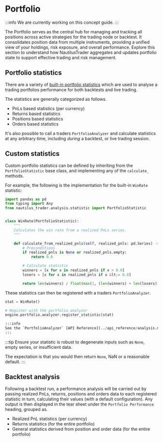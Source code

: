 # Portfolio

:::info
We are currently working on this concept guide.
:::

The Portfolio serves as the central hub for managing and tracking all positions across active strategies for the trading node or backtest.
It consolidates position data from multiple instruments, providing a unified view of your holdings, risk exposure, and overall performance.
Explore this section to understand how NautilusTrader aggregates and updates portfolio state to support effective trading and risk management.

## Portfolio statistics

There are a variety of [built-in portfolio statistics](https://github.com/nautechsystems/nautilus_trader/tree/develop/nautilus_trader/analysis/statistics)
which are used to analyse a trading portfolios performance for both backtests and live trading.

The statistics are generally categorized as follows.

- PnLs based statistics (per currency)
- Returns based statistics
- Positions based statistics
- Orders based statistics

It's also possible to call a traders `PortfolioAnalyzer` and calculate statistics at any arbitrary
time, including _during_ a backtest, or live trading session.

## Custom statistics

Custom portfolio statistics can be defined by inheriting from the `PortfolioStatistic`
base class, and implementing any of the `calculate_` methods.

For example, the following is the implementation for the built-in `WinRate` statistic:

```python
import pandas as pd
from typing import Any
from nautilus_trader.analysis.statistic import PortfolioStatistic


class WinRate(PortfolioStatistic):
    """
    Calculates the win rate from a realized PnLs series.
    """

    def calculate_from_realized_pnls(self, realized_pnls: pd.Series) -> Any | None:
        # Preconditions
        if realized_pnls is None or realized_pnls.empty:
            return 0.0

        # Calculate statistic
        winners = [x for x in realized_pnls if x > 0.0]
        losers = [x for x in realized_pnls if x &lt;= 0.0]

        return len(winners) / float(max(1, (len(winners) + len(losers))))
```

These statistics can then be registered with a traders `PortfolioAnalyzer`.

```python
stat = WinRate()

# Register with the portfolio analyzer
engine.portfolio.analyzer.register_statistic(stat)

:::info
See the `PortfolioAnalyzer` [API Reference](../api_reference/analysis.md#class-portfolioanalyzer) for details on available methods.
:::
```

:::tip
Ensure your statistic is robust to degenerate inputs such as `None`, empty series, or insufficient data.

The expectation is that you would then return `None`, NaN or a reasonable default.
:::

## Backtest analysis

Following a backtest run, a performance analysis will be carried out by passing realized PnLs, returns, positions and orders data to each registered
statistic in turn, calculating their values (with a default configuration). Any output is then displayed in the tear sheet
under the `Portfolio Performance` heading, grouped as.

- Realized PnL statistics (per currency)
- Returns statistics (for the entire portfolio)
- General statistics derived from position and order data (for the entire portfolio)
